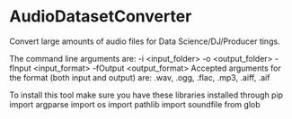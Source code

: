 # AudioDatasetConverter
Convert large amounts of audio files for Data Science/DJ/Producer tings.

The command line arguments are: -i <input_folder> -o <output_folder> -fInput <input_format> -fOutput <output_format>
Accepted arguments for the format (both input and output) are: .wav, .ogg, .flac, .mp3, .aiff, .aif

To install this tool make sure you have these libraries installed through pip
import argparse
import os
import pathlib
import soundfile
from glob
